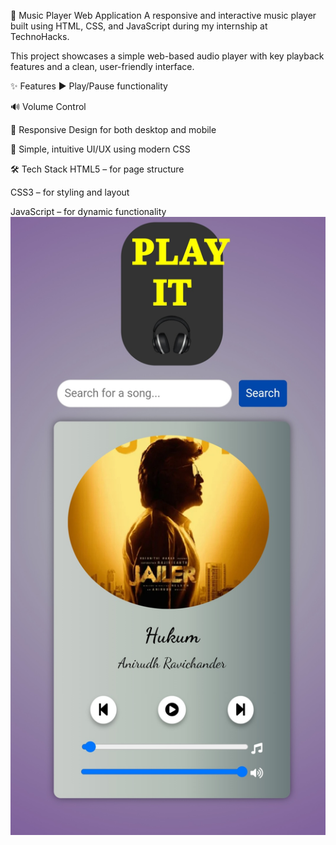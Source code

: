 🎵 Music Player Web Application
A responsive and interactive music player built using HTML, CSS, and JavaScript during my internship at TechnoHacks.

This project showcases a simple web-based audio player with key playback features and a clean, user-friendly interface.

✨ Features
▶️ Play/Pause functionality

🔊 Volume Control

📱 Responsive Design for both desktop and mobile

🎨 Simple, intuitive UI/UX using modern CSS

🛠️ Tech Stack
HTML5 – for page structure

CSS3 – for styling and layout

JavaScript  – for dynamic functionality
![ScreenShot](https://github.com/hrishiauti2099/Project_Images/blob/main/Online_Internship_project_Music_player.jpg)

